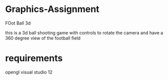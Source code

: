 Graphics-Assignment
===================
FOot Ball 3d 

this is a 3d ball shooting game 
with controls to rotate the camera 
and have a 360 degree  view of the football field 
   




requirements
============
 opengl visual studio 12